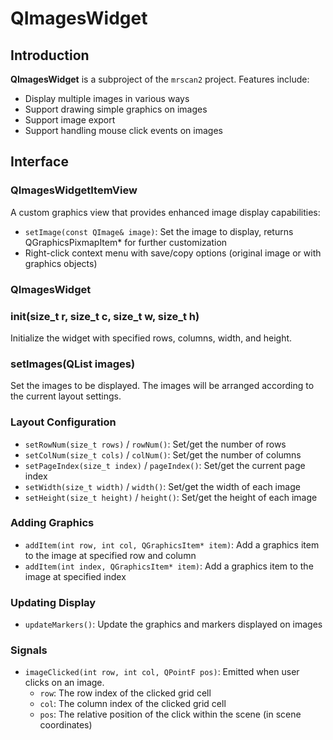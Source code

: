 # QImagesWidget
## Introduction

**QImagesWidget** is a subproject of the `mrscan2` project. Features include:

- Display multiple images in various ways
- Support drawing simple graphics on images
- Support image export
- Support handling mouse click events on images

## Interface

### QImagesWidgetItemView

A custom graphics view that provides enhanced image display capabilities:

- `setImage(const QImage& image)`: Set the image to display, returns QGraphicsPixmapItem* for further customization
- Right-click context menu with save/copy options (original image or with graphics objects)

### QImagesWidget

### init(size_t r, size_t c, size_t w, size_t h)

Initialize the widget with specified rows, columns, width, and height.

### setImages(QList<QImage> images)

Set the images to be displayed. The images will be arranged according to the current layout settings.

### Layout Configuration

- `setRowNum(size_t rows)` / `rowNum()`: Set/get the number of rows
- `setColNum(size_t cols)` / `colNum()`: Set/get the number of columns
- `setPageIndex(size_t index)` / `pageIndex()`: Set/get the current page index
- `setWidth(size_t width)` / `width()`: Set/get the width of each image 
- `setHeight(size_t height)` / `height()`: Set/get the height of each image

### Adding Graphics

- `addItem(int row, int col, QGraphicsItem* item)`: Add a graphics item to the image at specified row and column
- `addItem(int index, QGraphicsItem* item)`: Add a graphics item to the image at specified index

### Updating Display

- `updateMarkers()`: Update the graphics and markers displayed on images

### Signals

- `imageClicked(int row, int col, QPointF pos)`: Emitted when user clicks on an image. 
  - `row`: The row index of the clicked grid cell
  - `col`: The column index of the clicked grid cell
  - `pos`: The relative position of the click within the scene (in scene coordinates)